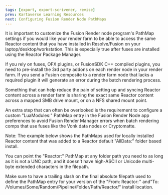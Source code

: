 ```yaml
---
tags: [export, export-scrivener, revise]
prev: Kartaverse Learning Resources
next: Configuring Fusion Render Node PathMaps
---
```


It is important to customize the Fusion Render node program's PathMap settings if you would like your render farm to be able to access the same Reactor content that you have installed in Resolve/Fusion on your laptop/desktop/workstation. This is especially true after fuses are installed using the Reactor Package Manager.

If you rely on fuses, OFX plugins, or FusionSDK C++ compiled plugins, you need to pre-install the 3rd party addons on each render node in your render farm. If you send a Fusion composite to a render farm node that lacks a required plugin it will generate an error during the batch rendering process.

Something that can help reduce the pain of setting up and syncing Reactor content across a render farm is sharing the exact same Reactor content across a mapped SMB drive mount, or on a NFS shared mount point.

An extra step that can often be overlooked is the requirement to configure a custom "LuaModules:" PathMap entry in the Fusion Render Node app preferences to avoid Fusion Render Manager errors when batch rendering comps that use fuses like the Vonk data nodes or Cryptomatte.

Note: The example below shows the PathMaps used for locally installed Reactor content that was added to a Reactor default "AllData:" folder based install.

You can point the "Reactor:" PathMap at any folder path you need to as long as it is not a UNC path, and it doesn't have high-ASCII or Unicode multi-byte extended characters in the filepath.

Make sure to have a trailing slash on the final absolute filepath used to define the PathMap entry for your version of the "From: Reactor:'' and"To: /Volumes/Some/Random/Pipeline/Folder/Path/Reactor/" install location.